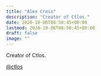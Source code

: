 ```yaml
---
title: "Alex Creio"
description: "Creator of Ctlos."
date: 2020-10-06T08:50:45+00:00
lastmod: 2020-10-06T08:50:45+00:00
draft: false
image: ""
---
```


Creator of Ctlos.

[@ctlos](https://ctlos.github.io)
